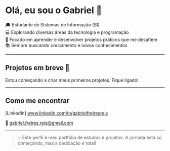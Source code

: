 # Olá, eu sou o Gabriel 👋

🎓 Estudante de Sistemas de Informação (SI)  
💻 Explorando diversas áreas da tecnologia e programação  
🚀 Focado em aprender e desenvolver projetos práticos que me desafiem  
📚 Sempre buscando crescimento e novos conhecimentos

---

## Projetos em breve 🚧

Estou começando a criar meus primeiros projetos. Fique ligado!

---

## Como me encontrar

[LinkedIn] www.linkedin.com/in/gabrielfreiresreis 

📧 gabriel.freires.reis@gmail.com

---

> 💡 Este perfil é meu portfólio de estudos e projetos. A jornada está só começando, mas a dedicação é total!

